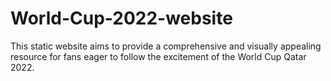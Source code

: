 # World-Cup-2022-website
This static website aims to provide a comprehensive and visually appealing resource for fans eager to follow the excitement of the World Cup Qatar 2022.
